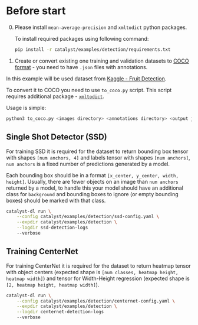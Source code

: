 
# Before start

0. Please install `mean-average-precision` and `xmltodict` python packages. 

    To install required packages using following command:

    ```bash
    pip install -r catalyst/examples/detection/requirements.txt
    ```

1. Create or convert existing one training and validation datasets to [COCO format](https://cocodataset.org/#format-data) - you need to have `.json` files with annotations.

In this example will be used dataset from [Kaggle - Fruit Detection](https://www.kaggle.com/andrewmvd/fruit-detection).

To convert it to COCO you need to use `to_coco.py` script. This script requires additional package - [`xmltodict`](https://pypi.org/project/xmltodict/).


Usage is simple:

```bash
python3 to_coco.py <images directory> <annotations directory> <output json file>
```


## Single Shot Detector (SSD)

For training SSD it is required for the dataset to return bounding box tensor with shapes `[num anchors, 4]` and labels tensor with shapes `[num anchors]`, `num anchors` is a fixed number of predictions generated by a model.

Each bounding box should be in a format `[x_center, y_center, width, height]`. Usually, there are fewer objects on an image than `num anchors` returned by a model, to handle this your model should have an additional class for `background` and bounding boxes to ignore (or empty bounding boxes) should be marked with that class.


```bash
catalyst-dl run \
    --config catalyst/examples/detection/ssd-config.yaml \
    --expdir catalyst/examples/detection \
    --logdir ssd-detection-logs
    --verbose
```


## Training CenterNet

For training CenterNet it is required for the dataset to return heatmap tensor with object centers (expected shape is `[num classes, heatmap height, heatmap width]`) and tensor for Width-Height regression (expected shape is `[2, heatmap height, heatmap width]`).

```bash
catalyst-dl run \
    --config catalyst/examples/detection/centernet-config.yaml \
    --expdir catalyst/examples/detection \
    --logdir centernet-detection-logs
    --verbose
```
